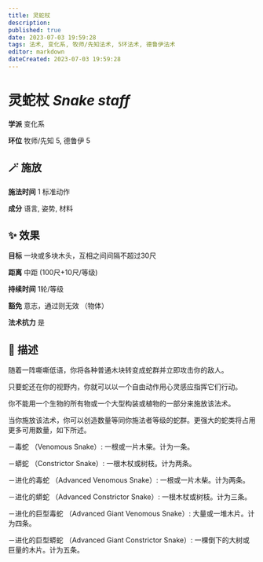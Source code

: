 ```yaml
---
title: 灵蛇杖
description: 
published: true
date: 2023-07-03 19:59:28
tags: 法术, 变化系, 牧师/先知法术, 5环法术, 德鲁伊法术
editor: markdown
dateCreated: 2023-07-03 19:59:28
---
```


# **灵蛇杖** *Snake staff*

**学派** 变化系 

**环位** 牧师/先知 5, 德鲁伊 5

## 🪄 施放

**施法时间** 1 标准动作

**成分** 语言, 姿势, 材料

## ✨ 效果 

**目标** 一块或多块木头，互相之间间隔不超过30尺 

**距离** 中距 (100尺+10尺/等级)  

**持续时间** 1轮/等级 

**豁免** 意志，通过则无效 （物体）

**法术抗力** 是

## 📖 描述

随着一阵嘶嘶低语，你将各种普通木块转变成蛇群并立即攻击你的敌人。

只要蛇还在你的视野内，你就可以以一个自由动作用心灵感应指挥它们行动。

你不能用一个生物的所有物或一个大型构装或植物的一部分来施放该法术。

当你施放该法术，你可以创造数量等同你施法者等级的蛇群。更强大的蛇类将占用更多可用数量，如下所述。

－毒蛇 （Venomous Snake）: 一根或一片木柴。计为一条。

－蟒蛇 （Constrictor Snake）: 一根木杖或树枝。计为两条。

－进化的毒蛇 （Advanced Venomous Snake）: 一根或一片木柴。计为两条。

－进化的蟒蛇 （Advanced Constrictor Snake）: 一根木杖或树枝。计为三条。

－进化的巨型毒蛇 （Advanced Giant Venomous Snake）: 大量或一堆木片。计为四条。

－进化的巨型蟒蛇 （Advanced Giant Constrictor Snake）: 一棵倒下的大树或巨量的木片。计为五条。
    